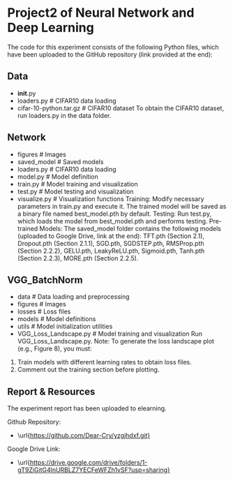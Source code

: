 # Project2 of Neural Network and Deep Learning
The code for this experiment consists of the following Python files, which have been uploaded to the GitHub repository (link provided at the end):

## Data
- __init__.py
- loaders.py # CIFAR10 data loading
- cifar-10-python.tar.gz # CIFAR10 dataset
To obtain the CIFAR10 dataset, run loaders.py in the data folder.

## Network
- figures # Images
- saved_model # Saved models
- loaders.py # CIFAR10 data loading
- model.py # Model definition
- train.py # Model training and visualization
- test.py # Model testing and visualization
- visualize.py # Visualization functions
Training: Modify necessary parameters in train.py and execute it.
The trained model will be saved as a binary file named best_model.pth by default.
Testing: Run test.py, which loads the model from best_model.pth and performs testing.
Pre-trained Models: The saved_model folder contains the following models (uploaded to Google Drive, link at the end):
TFT.pth (Section 2.1), 
Dropout.pth (Section 2.1.1), 
SGD.pth, SGDSTEP.pth, RMSProp.pth (Section 2.2.2), 
GELU.pth, LeakyReLU.pth, Sigmoid.pth, Tanh.pth (Section 2.2.3), 
MORE.pth (Section 2.2.5).

## VGG_BatchNorm
- data # Data loading and preprocessing
- figures # Images
- losses # Loss files
- models # Model definitions
- utils # Model initialization utilities
- VGG_Loss_Landscape.py # Model training and visualization
Run VGG_Loss_Landscape.py.
Note: To generate the loss landscape plot (e.g., Figure 8), you must:
1. Train models with different learning rates to obtain loss files.
2. Comment out the training section before plotting.

## Report \& Resources

The experiment report has been uploaded to elearning.

Github Repository:
- \url{https://github.com/Dear-Cry/yzgjhdxf.git}

Google Drive Link:
- \url{https://drive.google.com/drive/folders/1-gT9ZiGitG4lnURBLZ7YECFeWFZh1vSF?usp=sharing}
